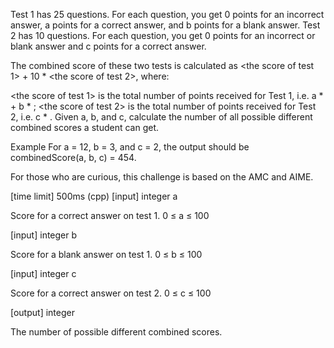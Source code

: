 Test 1 has 25 questions. For each question, you get 0 points for an incorrect answer, a points for a correct answer, and b points for a blank answer.
Test 2 has 10 questions. For each question, you get 0 points for an incorrect or blank answer and c points for a correct answer.

The combined score of these two tests is calculated as <the score of test 1> + 10 * <the score of test 2>, where:

<the score of test 1> is the total number of points received for Test 1, i.e. a * <the number of correct answers> + b * <the number of blank answers>;
<the score of test 2> is the total number of points received for Test 2, i.e. c * <the number of correct answers>.
Given a, b, and c, calculate the number of all possible different combined scores a student can get.

Example
For a = 12, b = 3, and c = 2, the output should be
combinedScore(a, b, c) = 454.

For those who are curious, this challenge is based on the AMC and AIME.

[time limit] 500ms (cpp)
[input] integer a

Score for a correct answer on test 1. 0 ≤ a ≤ 100

[input] integer b

Score for a blank answer on test 1. 0 ≤ b ≤ 100

[input] integer c

Score for a correct answer on test 2. 0 ≤ c ≤ 100

[output] integer

The number of possible different combined scores.
